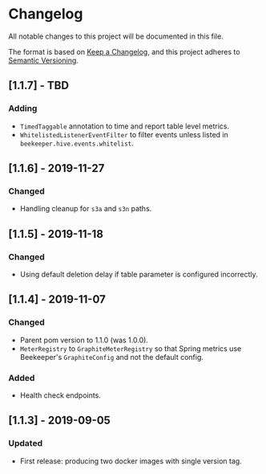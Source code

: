 # Changelog
All notable changes to this project will be documented in this file.

The format is based on [Keep a Changelog](https://keepachangelog.com/en/1.0.0/),
and this project adheres to [Semantic Versioning](https://semver.org/spec/v2.0.0.html).

## [1.1.7] - TBD
### Adding
- `TimedTaggable` annotation to time and report table level metrics.
- `WhitelistedListenerEventFilter` to filter events unless listed in `beekeeper.hive.events.whitelist`.

## [1.1.6] - 2019-11-27
### Changed
- Handling cleanup for `s3a` and `s3n` paths.

## [1.1.5] - 2019-11-18
### Changed
- Using default deletion delay if table parameter is configured incorrectly.

## [1.1.4] - 2019-11-07
### Changed
- Parent pom version to 1.1.0 (was 1.0.0).
- `MeterRegistry` to `GraphiteMeterRegistry` so that Spring metrics use Beekeeper's `GraphiteConfig` and not the default config.

### Added
- Health check endpoints.

## [1.1.3] - 2019-09-05
### Updated
- First release: producing two docker images with single version tag.
